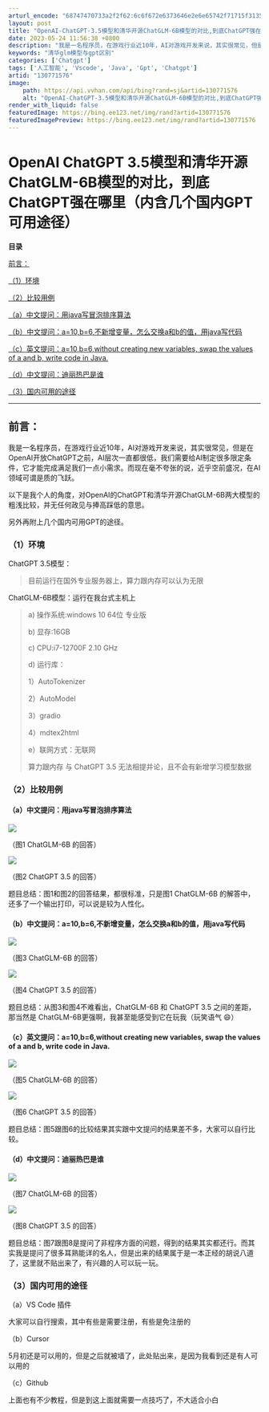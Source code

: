 ```yaml
---
arturl_encode: "68747470733a2f2f62:6c6f672e6373646e2e6e65742f71715f31353835353932312f:61727469636c652f64657461696c732f313330373731353736"
layout: post
title: "OpenAI-ChatGPT-3.5模型和清华开源ChatGLM-6B模型的对比,到底ChatGPT强在哪里内含几个国内GPT可用途径"
date: 2023-05-24 11:56:38 +0800
description: "我是一名程序员，在游戏行业近10年，AI对游戏开发来说，其实很常见，但是在OpenAI开放ChatG"
keywords: "清华glm模型与gpt区别"
categories: ['Chatgpt']
tags: ['人工智能', 'Vscode', 'Java', 'Gpt', 'Chatgpt']
artid: "130771576"
image:
    path: https://api.vvhan.com/api/bing?rand=sj&artid=130771576
    alt: "OpenAI-ChatGPT-3.5模型和清华开源ChatGLM-6B模型的对比,到底ChatGPT强在哪里内含几个国内GPT可用途径"
render_with_liquid: false
featuredImage: https://bing.ee123.net/img/rand?artid=130771576
featuredImagePreview: https://bing.ee123.net/img/rand?artid=130771576
---
```


# OpenAI ChatGPT 3.5模型和清华开源ChatGLM-6B模型的对比，到底ChatGPT强在哪里（内含几个国内GPT可用途径）

**目录**

[前言：](#%E5%89%8D%E8%A8%80%EF%BC%9A)

[（1）环境](#%EF%BC%881%EF%BC%89%E7%8E%AF%E5%A2%83)

[（2）比较用例](#%EF%BC%882%EF%BC%89%E6%AF%94%E8%BE%83%E7%94%A8%E4%BE%8B)

[（a）中文提问：用java写冒泡排序算法](#%EF%BC%88a%EF%BC%89%E4%B8%AD%E6%96%87%E6%8F%90%E9%97%AE%EF%BC%9A%E7%94%A8java%E5%86%99%E5%86%92%E6%B3%A1%E6%8E%92%E5%BA%8F%E7%AE%97%E6%B3%95)

[（b）中文提问：a=10,b=6,不新增变量，怎么交换a和b的值，用java写代码](#%EF%BC%88b%EF%BC%89%E4%B8%AD%E6%96%87%E6%8F%90%E9%97%AE%EF%BC%9Aa%3D10%2Cb%3D6%2C%E4%B8%8D%E6%96%B0%E5%A2%9E%E5%8F%98%E9%87%8F%EF%BC%8C%E6%80%8E%E4%B9%88%E4%BA%A4%E6%8D%A2a%E5%92%8Cb%E7%9A%84%E5%80%BC%EF%BC%8C%E7%94%A8java%E5%86%99%E4%BB%A3%E7%A0%81)

[（c）英文提问：a=10,b=6,without creating new variables, swap the values of a and b, write code in Java.](#%EF%BC%88c%EF%BC%89%E8%8B%B1%E6%96%87%E6%8F%90%E9%97%AE%EF%BC%9Aa%3D10%2Cb%3D6%2Cwithout%20creating%20new%20variables%2C%20swap%20the%20values%20of%20a%20and%20b%2C%20write%20code%20in%20Java.)

[（d）中文提问：迪丽热巴是谁](#%EF%BC%88d%EF%BC%89%E4%B8%AD%E6%96%87%E6%8F%90%E9%97%AE%EF%BC%9A%E8%BF%AA%E4%B8%BD%E7%83%AD%E5%B7%B4%E6%98%AF%E8%B0%81)

[（3）国内可用的途径](#%EF%BC%883%EF%BC%89%E5%9B%BD%E5%86%85%E5%8F%AF%E7%94%A8%E7%9A%84%E9%80%94%E5%BE%84)

---

## 前言：

我是一名程序员，在游戏行业近10年，AI对游戏开发来说，其实很常见，但是在OpenAI开放ChatGPT之前，AI层次一直都很低，我们需要给AI制定很多限定条件，它才能完成满足我们一点小需求。而现在毫不夸张的说，近乎空前盛况，在AI领域可谓是质的飞跃。

以下是我个人的角度，对OpenAI的ChatGPT和清华开源ChatGLM-6B两大模型的粗浅比较，并无任何政见与捧高踩低的意思。

另外再附上几个国内可用GPT的途径。

### （1）环境

ChatGPT 3.5模型：

> 目前运行在国外专业服务器上，算力跟内存可以认为无限

ChatGLM-6B模型：运行在我台式主机上

> a) 操作系统:windows 10 64位 专业版
>
> b) 显存:16GB
>
> c) CPU:i7-12700F 2.10 GHz
>
> d) 运行库：
>
> 1）AutoTokenizer
>
> 2）AutoModel
>
> 3）gradio
>
> 4）mdtex2html
>
> e）联网方式：无联网
>
> 算力跟内存 与 ChatGPT 3.5 无法相提并论，且不会有新增学习模型数据

### （2）比较用例

#### （a）中文提问：用java写冒泡排序算法

![](https://i-blog.csdnimg.cn/blog_migrate/29a4515d3db1d27faeba6be59ba9cf96.png)


（图1 ChatGLM-6B 的回答）

![](https://i-blog.csdnimg.cn/blog_migrate/ad29895a5ca7bfb8f0abbe4044714aca.png)


（图2 ChatGPT 3.5 的回答）

题目总结：图1和图2的回答结果，都很标准，只是图1 ChatGLM-6B 的解答中，还多了一个输出打印，可以说是较为人性化。

#### （b）中文提问：a=10,b=6,不新增变量，怎么交换a和b的值，用java写代码

![](https://i-blog.csdnimg.cn/blog_migrate/9a03bb6152579c0ad0a1e6559ea5db38.png)


（图3 ChatGLM-6B 的回答）

![](https://i-blog.csdnimg.cn/blog_migrate/200223e63b166f3e61ad497697f95b3d.png)


（图4 ChatGPT 3.5 的回答）

题目总结：从图3和图4不难看出，ChatGLM-6B 和 ChatGPT 3.5 之间的差距，那当然是 ChatGLM-6B更强啊，我甚至能感受到它在玩我（玩笑语气 😄）

#### （c）英文提问：a=10,b=6,without creating new variables, swap the values of a and b, write code in Java.

![](https://i-blog.csdnimg.cn/blog_migrate/b8f22a1aad1966e70645d1530bf55584.png)


（图5 ChatGLM-6B 的回答）

![](https://i-blog.csdnimg.cn/blog_migrate/51b656e1cec5a7f06b22879e02b07064.png)


（图6 ChatGPT 3.5 的回答）

题目总结：图5跟图6的比较结果其实跟中文提问的结果差不多，大家可以自行比较。

#### （d）中文提问：迪丽热巴是谁

![](https://i-blog.csdnimg.cn/blog_migrate/14ab3f4e57daece845a6e1af14910c97.png)


（图7 ChatGLM-6B 的回答）

![](https://i-blog.csdnimg.cn/blog_migrate/599e693bafaf2f399ba6dcecbbdaf02c.png)


（图8 ChatGPT 3.5 的回答）

题目总结：图7跟图8是提问了非程序方面的问题，得到的结果其实都还行。而其实我是提问了很多耳熟能详的名人，但是出来的结果属于是一本正经的胡说八道了，这里就不贴出来了，有兴趣的人可以玩一玩。

### （3）国内可用的途径

（a）VS Code 插件

大家可以自行搜索，其中有些是需要注册，有些是免注册的

（b）Cursor

5月初还是可以用的，但是之后就被墙了，此处贴出来，是因为我看到还是有人可以用的

（c）Github

上面也有不少教程，但是到这上面就需要一点技巧了，不大适合小白
